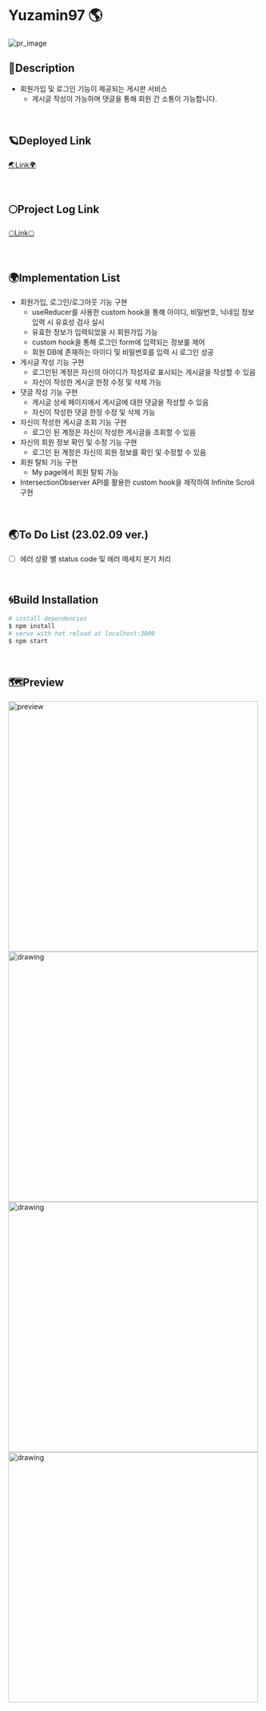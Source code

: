 # Yuzamin97 🌎
![pr_image](https://user-images.githubusercontent.com/67324487/217747273-33ade225-0286-4db8-9a68-46c053a23f79.gif)

## 🌌Description
- 회원가입 및 로그인 기능이 제공되는 게시판 서비스
  - 게시글 작성이 가능하며 댓글을 통해 회원 간 소통이 가능합니다.

<br>


## 🪐Deployed Link

<a href="https://web-yuzamin97-luj2cldvrt49y.sel3.cloudtype.app/" target="_blank">🌏Link🌍</a>

<br>

## 🌕Project Log Link

<a href="https://nvrtmd.github.io/%EA%B0%9C%EC%9D%B8-%ED%94%84%EB%A1%9C%EC%A0%9D%ED%8A%B8-TypeScript-React-Nodejs%EB%A5%BC-%EC%82%AC%EC%9A%A9%ED%95%9C-Yuzamin97-%ED%9A%8C%EA%B3%A0/" target="_blank">🌕Link🌕</a>

<br>

## 🌍Implementation List
- 회원가입, 로그인/로그아웃 기능 구현
    - useReducer를 사용한 custom hook을 통해 아이디, 비밀번호, 닉네임 정보 입력 시 유효성 검사 실시
    - 유효한 정보가 입력되었을 시 회원가입 가능
    - custom hook을 통해 로그인 form에 입력되는 정보를 제어
    - 회원 DB에 존재하는 아이디 및 비밀번호를 입력 시 로그인 성공
- 게시글 작성 기능 구현
    - 로그인된 계정은 자신의 아이디가 작성자로 표시되는 게시글을 작성할 수 있음
    - 자신이 작성한 게시글 한정 수정 및 삭제 가능
- 댓글 작성 기능 구현
    - 게시글 상세 페이지에서 게시글에 대한 댓글을 작성할 수 있음
    - 자신이 작성한 댓글 한정 수정 및 삭제 가능
- 자신이 작성한 게시글 조회 기능 구현
    - 로그인 된 계정은 자신이 작성한 게시글을 조회할 수 있음
- 자신의 회원 정보 확인 및 수정 기능 구현
    - 로그인 된 계정은 자신의 회원 정보를 확인 및 수정할 수 있음
- 회원 탈퇴 기능 구현
    - My page에서 회원 탈퇴 가능
- IntersectionObserver API를 활용한 custom hook을 제작하여 Infinite Scroll 구현
<br>

## 🌏To Do List (23.02.09 ver.)
- [ ] 에러 상황 별 status code 및 에러 메세지 분기 처리

<br>

## 🌀Build Installation

```bash
# install dependencies
$ npm install
# serve with hot reload at localhost:3000
$ npm start
```

<br>


## 🗺Preview
<div style={display: flex;}>
<img src="https://user-images.githubusercontent.com/67324487/217620582-41534483-95ee-4f4e-b0c6-7fc01cc57ed7.png" alt="preview" width="500"/>
<img src="https://user-images.githubusercontent.com/67324487/217620619-1f78a131-58c4-420f-b245-21eb31fe3960.png" alt="drawing" width="500"/>
<img src="https://user-images.githubusercontent.com/67324487/217620663-e54ba8a2-763e-4bd9-ac04-d21caf92395a.png" alt="drawing" width="500"/>
<img src="https://user-images.githubusercontent.com/67324487/217620719-c6b71286-8c8e-4e08-8deb-4c9d4577262d.png" alt="drawing" width="500"/>
</div>


<br>


